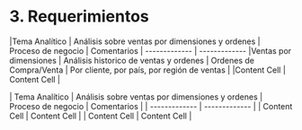 # 3. Requerimientos

|Tema Analítico  | Análisis sobre ventas por dimensiones y ordenes | Proceso de negocio | Comentarios |
------------- | -------------
|Ventas por dimensiones  | Análisis historico de ventas y ordenes  | Ordenes de Compra/Venta | Por cliente, por país, por región de ventas |
|Content Cell  | Content Cell  |


| Tema Analítico   | Análisis sobre ventas por dimensiones y ordenes | Proceso de negocio | Comentarios |
| ------------- | ------------- |
| Content Cell  | Content Cell  |
| Content Cell  | Content Cell  |
